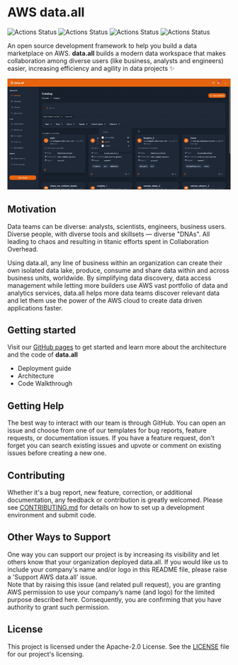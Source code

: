 # AWS data.all
![Actions Status](https://github.com/awslabs/aws-dataall/actions/workflows/security-checks.yml/badge.svg)
![Actions Status](https://github.com/awslabs/aws-dataall/actions/workflows/static-checking.yml/badge.svg)
![Actions Status](https://github.com/awslabs/aws-dataall/actions/workflows/coverage.yml/badge.svg)
![Actions Status](https://github.com/awslabs/aws-dataall/actions/workflows/validate-db-schema.yml/badge.svg)


An open source development framework to help you build a data marketplace on AWS.
**data.all** builds a modern data workspace that makes collaboration
among diverse users (like business, analysts and engineers) easier, 
increasing efficiency and agility in data projects ✨

![data.all_ui catalog](documentation/userguide/docs/pictures/catalog/catalog-ui.gif)

## Motivation

Data teams can be diverse: analysts, scientists, engineers, business users. Diverse people, with 
diverse tools and skillsets — diverse "DNAs". All leading to chaos and resulting in titanic 
efforts spent in Collaboration Overhead.

Using data.all, any line of business within an organization can create their own isolated data lake, 
produce, consume and share data within and across business units, worldwide. By simplifying data discovery, 
data access management while letting more builders use AWS vast portfolio of data and analytics services, 
data.all helps more data teams discover relevant data and let them use the power of the AWS cloud 
to create data driven applications faster.


## Getting started

Visit our [GitHub pages](https://awslabs.github.io/aws-dataall/) 
to get started and learn more about the architecture and the code of **data.all**
- Deployment guide
- Architecture
- Code Walkthrough

## Getting Help

The best way to interact with our team is through GitHub.  You can open an issue and choose from one of our templates 
for bug reports, feature requests, or documentation issues.  If you have a feature request, don't forget you can 
search existing issues and upvote or comment on existing issues before creating a new one.

## Contributing

Whether it's a bug report, new feature, correction, or additional
documentation, any feedback or contribution is greatly welcomed.
Please see [CONTRIBUTING.md](./CONTRIBUTING.md) for details 
on how to set up a development
environment and submit code.

## Other Ways to Support

One way you can support our project is by increasing its visibility and let others know that your organization 
deployed data.all.  If you would like 
us to include your company's name and/or logo in this README file, please raise a 'Support AWS data.all' issue.  
Note that 
by raising this issue (and related pull request), you are granting AWS permission to use your company’s name 
(and logo) for the limited purpose described here. Consequently, you are confirming that you have authority to grant such 
permission.

## License
This project is licensed under the Apache-2.0 License.
See the [LICENSE](https://github.com/awslabs/aws-dataall/blob/master/LICENSE) file for our project's licensing.

